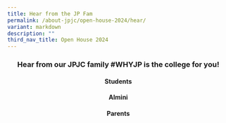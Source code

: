 ```yaml
---
title: Hear from the JP Fam
permalink: /about-jpjc/open-house-2024/hear/
variant: markdown
description: ""
third_nav_title: Open House 2024
---
```

<div align="justify">

<h3><center>Hear from our JPJC family #WHYJP is the college for you!</center></h3>
	
<h4><center>Students</center></h4>
	

<h4><center>Almini</center></h4>
	

<h4><center>Parents</center></h4>
	
<div></div></div>